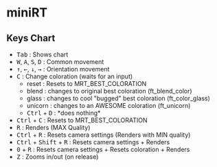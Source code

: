 # miniRT

## Keys Chart
- <kbd>Tab</kbd> : Shows chart
- <kbd>W</kbd>, <kbd>A</kbd>, <kbd>S</kbd>, <kbd>D</kbd> : Common movement
- <kbd>↑</kbd>, <kbd>←</kbd>, <kbd>↓</kbd>, <kbd>→</kbd> : Orientation movement
- <kbd>C</kbd> : Change coloration (waits for an input)
	- reset : Resets to MRT_BEST_COLORATION
	- blend : changes to original best coloration (ft_blend_color)
	- glass : changes to cool "bugged" best coloration (ft_color_glass)
	- unicorn : changes to an AWESOME coloration (ft_unicorn)
	- <kbd>Ctrl</kbd> + <kbd>D</kbd> : \*does nothing\*
- <kbd>Ctrl</kbd> + <kbd>C</kbd> : Resets to MRT_BEST_COLORATION
- <kbd>R</kbd> : Renders (MAX Quality)
- <kbd>Ctrl</kbd> + <kbd>R</kbd> : Resets camera settings (Renders with MIN quality)
- <kbd>Ctrl</kbd> + <kbd>Shift</kbd> + <kbd>R</kbd> : Resets camera settings + Renders
- <kbd>0</kbd> + <kbd>R</kbd> : Resets camera settings + Resets coloration + Renders
- <kbd>Z</kbd> : Zooms in/out (on release)
